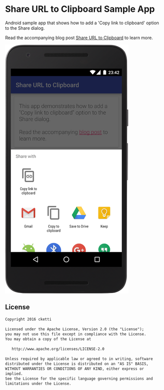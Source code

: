 # Share URL to Clipboard Sample App

Android sample app that shows how to add a 'Copy link to clipboard' option to the Share dialog.

Read the accompanying blog post [Share URL to Clipboard](http://cketti.de/2016/06/15/share-url-to-clipboard/) to learn more.


![Share dialog with 'Copy link to clipboard' option](assets/screenshot_share_with_copy_link.png)


## License

    Copyright 2016 cketti

    Licensed under the Apache License, Version 2.0 (the "License");
    you may not use this file except in compliance with the License.
    You may obtain a copy of the License at

       http://www.apache.org/licenses/LICENSE-2.0

    Unless required by applicable law or agreed to in writing, software
    distributed under the License is distributed on an "AS IS" BASIS,
    WITHOUT WARRANTIES OR CONDITIONS OF ANY KIND, either express or implied.
    See the License for the specific language governing permissions and
    limitations under the License.
